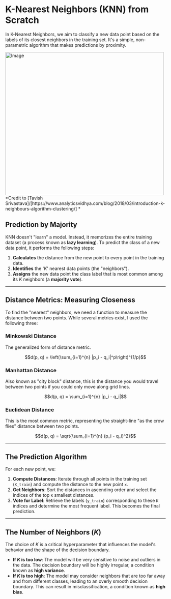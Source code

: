 # K-Nearest Neighbors (KNN) from Scratch

In K-Nearest Neighbors, we aim to classify a new data point based on the labels of its closest neighbors in the training set. It's a simple, non-parametric algorithm that makes predictions by proximity.

<img width="498" height="450" alt="Image" src="https://github.com/user-attachments/assets/a9dd5d1b-b818-4914-bac3-6b832fbaaa2c" />
*Credit to [Tavish Srivastava]/[https://www.analyticsvidhya.com/blog/2018/03/introduction-k-neighbours-algorithm-clustering/] *

## Prediction by Majority

KNN doesn't "learn" a model. Instead, it memorizes the entire training dataset (a process known as **lazy learning**). To predict the class of a new data point, it performs the following steps:

1.  **Calculates** the distance from the new point to every point in the training data.
2.  **Identifies** the '$K$' nearest data points (the "neighbors").
3.  **Assigns** the new data point the class label that is most common among its $K$ neighbors (a **majority vote**).

***

## Distance Metrics: Measuring Closeness

To find the "nearest" neighbors, we need a function to measure the distance between two points. While several metrics exist, I used the following three:

### Minkowski Distance
The generalized form of distance metric.

$$d(p, q) = \left(\sum_{i=1}^{n} |p_i - q_i|^p\right)^{1/p}$$

### Manhattan Distance
Also known as "city block" distance, this is the distance you would travel between two points if you could only move along grid lines.

$$d(p, q) = \sum_{i=1}^{n} |p_i - q_i|$$

### Euclidean Distance
This is the most common metric, representing the straight-line "as the crow flies" distance between two points.

$$d(p, q) = \sqrt{\sum_{i=1}^{n} (p_i - q_i)^2}$$

***

## The Prediction Algorithm

For each new point, we:
1.  **Compute Distances**: Iterate through all points in the training set (`X_train`) and compute the distance to the new point `x`.
2.  **Get Neighbors**: Sort the distances in ascending order and select the indices of the top `K` smallest distances.
3.  **Vote for Label**: Retrieve the labels (`y_train`) corresponding to these `K` indices and determine the most frequent label. This becomes the final prediction.

***

## The Number of Neighbors ($K$)

The choice of $K$ is a critical hyperparameter that influences the model's behavior and the shape of the decision boundary.

- **If $K$ is too low**: The model will be very sensitive to noise and outliers in the data. The decision boundary will be highly irregular, a condition known as **high variance**.
- **If $K$ is too high**: The model may consider neighbors that are too far away and from different classes, leading to an overly smooth decision boundary. This can result in misclassification, a condition known as **high bias**.